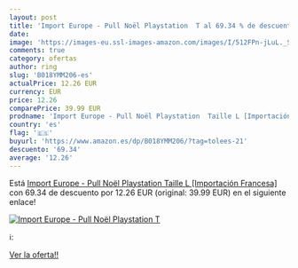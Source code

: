 ```yaml
---
layout: post
title: 'Import Europe - Pull Noël Playstation  T al 69.34 % de descuento'
date: 
image: 'https://images-eu.ssl-images-amazon.com/images/I/512FPn-jLuL._SL200_.jpg'
comments: true
category: ofertas
author: ring
slug: 'B018YMM206-es'
actualPrice: 12.26 EUR
currency: EUR
price: 12.26
comparePrice: 39.99 EUR
prodname: 'Import Europe - Pull Noël Playstation  Taille L [Importación Francesa]'
country: 'es'
flag: '🇪🇸'
buyurl: 'https://www.amazon.es/dp/B018YMM206/?tag=tolees-21'
descuento: '69.34'
average: '12.26'
---
```


Está [Import Europe - Pull Noël Playstation  Taille L [Importación Francesa]](https://www.amazon.es/dp/B018YMM206/?tag=tolees-21) con 69.34 de descuento por 12.26 EUR (original: 39.99 EUR) en el siguiente enlace!

[![Import Europe - Pull Noël Playstation  T](https://images-eu.ssl-images-amazon.com/images/I/512FPn-jLuL._SL200_.jpg)](https://www.amazon.es/dp/B018YMM206/?tag=tolees-21)

ℹ️:


[Ver la oferta!!](https://www.amazon.es/dp/B018YMM206/?tag=tolees-21)

